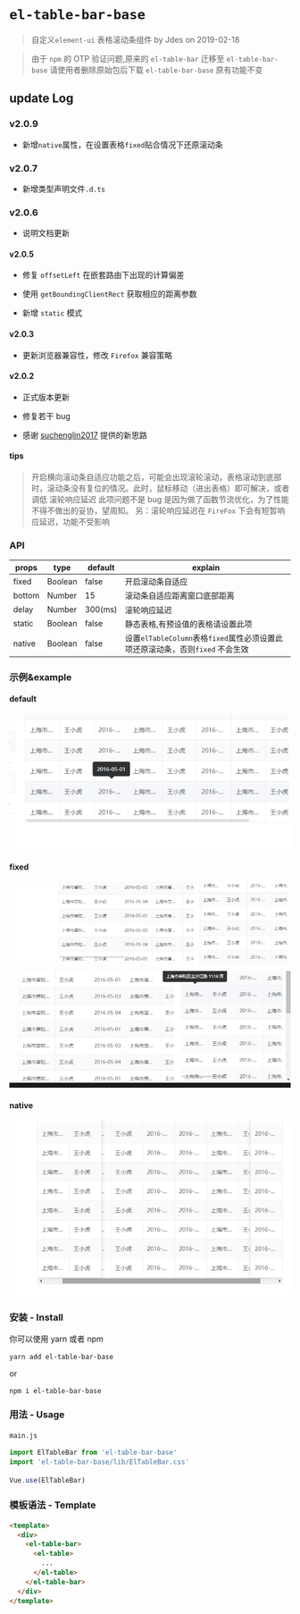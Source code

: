 # `el-table-bar-base`

> 自定义`element-ui` 表格滚动条组件 by Jdes on 2019-02-18

> 由于 `npm` 的 OTP 验证问题,原来的 `el-table-bar` 迁移至 `el-table-bar-base` 请使用者删除原始包后下载 `el-table-bar-base` 原有功能不变

## update Log

### v2.0.9

- 新增`native`属性，在设置表格`fixed`贴合情况下还原滚动条

### v2.0.7

- 新增类型声明文件`.d.ts`

### v2.0.6

- 说明文档更新

#### v2.0.5

- 修复 `offsetLeft` 在嵌套路由下出现的计算偏差

- 使用 `getBoundingClientRect` 获取相应的距离参数

- 新增 `static` 模式

#### v2.0.3

- 更新浏览器兼容性，修改 `Firefox` 兼容策略

#### v2.0.2

- 正式版本更新

- 修复若干 bug

- 感谢 [suchenglin2017](https://github.com/suchenglin2017) 提供的新思路

#### tips

> 开启横向滚动条自适应功能之后，可能会出现滚轮滚动，表格滚动到底部时，滚动条没有复位的情况。此时，鼠标移动（进出表格）即可解决，或者调低 滚轮响应延迟
> 此项问题不是 bug 是因为做了函数节流优化，为了性能不得不做出的妥协，望周知。
> 另：滚轮响应延迟在 `FireFox` 下会有短暂响应延迟，功能不受影响

### API

| props  | type    | default | explain                                                                        |
| ------ | ------- | ------- | ------------------------------------------------------------------------------ |
| fixed  | Boolean | false   | 开启滚动条自适应                                                               |
| bottom | Number  | 15      | 滚动条自适应距离窗口底部距离                                                   |
| delay  | Number  | 300(ms) | 滚轮响应延迟                                                                   |
| static | Boolean | false   | 静态表格,有预设值的表格请设置此项                                              |
| native | Boolean | false   | 设置`elTableColumn`表格`fixed`属性必须设置此项还原滚动条，否则`fixed` 不会生效 |

### 示例&example

#### default

![image](examples/images/default.png)

#### fixed

![image](examples/images/fixed.png)

![image](examples/images/fixed2.png)

#### native

![image](examples/images/native.png)

### 安装 - Install

你可以使用 yarn 或者 npm

```shell
yarn add el-table-bar-base
```

or

```shell
npm i el-table-bar-base
```

### 用法 - Usage

`main.js`

```js
import ElTableBar from 'el-table-bar-base'
import 'el-table-bar-base/lib/ElTableBar.css'

Vue.use(ElTableBar)
```

### 模板语法 - Template

```html
<template>
  <div>
    <el-table-bar>
      <el-table>
        ...
      </el-table>
    </el-table-bar>
  </div>
</template>
```
